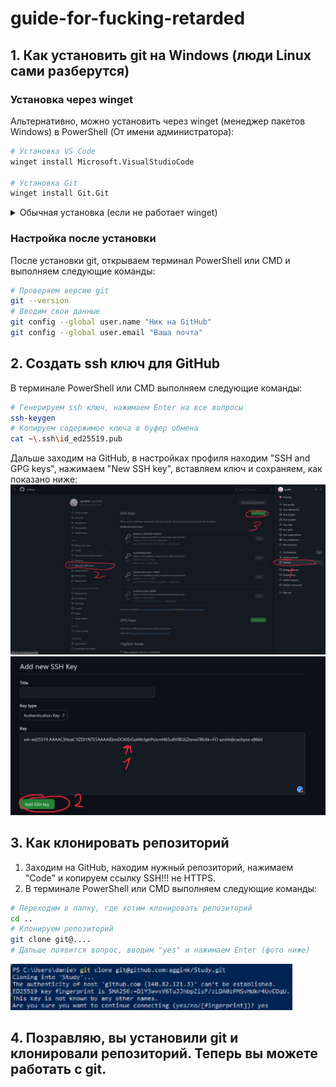 # guide-for-fucking-retarded

## 1. Как установить git на Windows (люди Linux сами разберутся)

### Установка через winget
Альтернативно, можно установить через winget (менеджер пакетов Windows) в PowerShell (От имени администратора):
```bash
# Установка VS Code
winget install Microsoft.VisualStudioCode

# Установка Git
winget install Git.Git
```

<details>
<summary>Обычная установка (если не работает winget)</summary>

1. Скачиваем и устанавливаем VS Code: https://code.visualstudio.com/
2. Скачиваем и устанавливаем git: https://git-scm.com/downloads/win
    - При установке git, следуйте стандартным настройкам, нажимая "Next" на каждом шаге. На шаге выбора редактора по умолчанию можете выбрать VS Code, который мы установили ранее.
</details>

### Настройка после установки
После установки git, открываем терминал PowerShell или CMD и выполняем следующие команды:
```bash
# Проверяем версию git
git --version
# Вводим свои данные
git config --global user.name "Ник на GitHub"
git config --global user.email "Ваша почта"
```

## 2. Создать ssh ключ для GitHub
В терминале PowerShell или CMD выполняем следующие команды:
```bash
# Генерируем ssh ключ, нажимаем Enter на все вопросы
ssh-keygen 
# Копируем содержимое ключа в буфер обмена
cat ~\.ssh\id_ed25519.pub
```
Дальше заходим на GitHub, в настройках профиля находим "SSH and GPG keys", нажимаем "New SSH key", вставляем ключ и сохраняем, как показано ниже:<br>
![alt text](image.png)<br>
![alt text](image-1.png)

## 3. Как клонировать репозиторий
1. Заходим на GitHub, находим нужный репозиторий, нажимаем "Code" и копируем ссылку SSH!!! не HTTPS.
2. В терминале PowerShell или CMD выполняем следующие команды:
```bash
# Переходим в папку, где хотим клонировать репозиторий
cd ..
# Клонируем репозиторий
git clone git@....
# Дальше появится вопрос, вводим "yes" и нажимаем Enter (фото ниже)
```
![alt text](image-2.png)

## 4. Позравляю, вы установили git и клонировали репозиторий. Теперь вы можете работать с git.